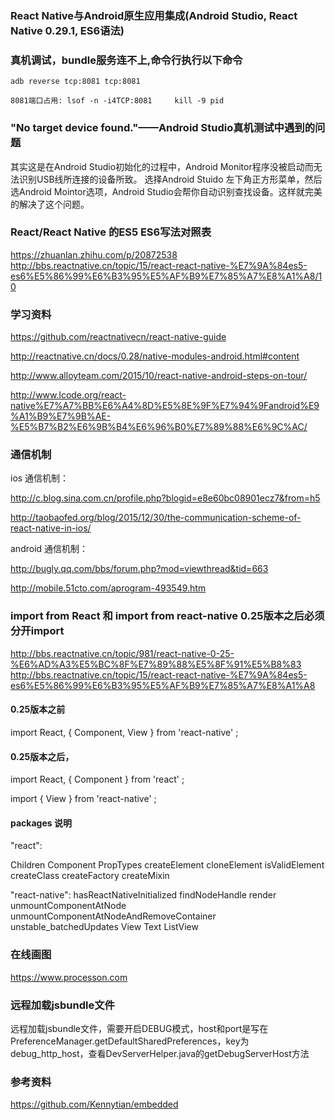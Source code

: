 ### React Native与Android原生应用集成(Android Studio, React Native 0.29.1, ES6语法)


### 真机调试，bundle服务连不上,命令行执行以下命令

    adb reverse tcp:8081 tcp:8081

    8081端口占用: lsof -n -i4TCP:8081     kill -9 pid



###  "No target device found."——Android Studio真机测试中遇到的问题

  其实这是在Android Studio初始化的过程中，Android Monitor程序没被启动而无法识别USB线所连接的设备所致。 选择Android Stuido 左下角正方形菜单，然后选Android Mointor选项，Android Studio会帮你自动识别查找设备。这样就完美的解决了这个问题。

### React/React Native 的ES5 ES6写法对照表

https://zhuanlan.zhihu.com/p/20872538
http://bbs.reactnative.cn/topic/15/react-react-native-%E7%9A%84es5-es6%E5%86%99%E6%B3%95%E5%AF%B9%E7%85%A7%E8%A1%A8/10

### 学习资料

https://github.com/reactnativecn/react-native-guide

http://reactnative.cn/docs/0.28/native-modules-android.html#content

http://www.alloyteam.com/2015/10/react-native-android-steps-on-tour/

http://www.lcode.org/react-native%E7%A7%BB%E6%A4%8D%E5%8E%9F%E7%94%9Fandroid%E9%A1%B9%E7%9B%AE-%E5%B7%B2%E6%9B%B4%E6%96%B0%E7%89%88%E6%9C%AC/

### 通信机制

ios 通信机制：

http://c.blog.sina.com.cn/profile.php?blogid=e8e60bc08901ecz7&from=h5

http://taobaofed.org/blog/2015/12/30/the-communication-scheme-of-react-native-in-ios/

android 通信机制：

http://bugly.qq.com/bbs/forum.php?mod=viewthread&tid=663

http://mobile.51cto.com/aprogram-493549.htm

### import from React 和 import from react-native 0.25版本之后必须分开import

http://bbs.reactnative.cn/topic/981/react-native-0-25-%E6%AD%A3%E5%BC%8F%E7%89%88%E5%8F%91%E5%B8%83
http://bbs.reactnative.cn/topic/15/react-react-native-%E7%9A%84es5-es6%E5%86%99%E6%B3%95%E5%AF%B9%E7%85%A7%E8%A1%A8

#### 0.25版本之前

import React, {
    Component,
    View
} from  'react-native' ;


#### 0.25版本之后，

import React, {
  Component
} from  'react' ;

import {
View
} from  'react-native' ;

#### packages 说明
"react":

Children
Component
PropTypes
createElement
cloneElement
isValidElement
createClass
createFactory
createMixin

"react-native":
hasReactNativeInitialized
findNodeHandle
render
unmountComponentAtNode
unmountComponentAtNodeAndRemoveContainer
unstable_batchedUpdates
View
Text
ListView

### 在线画图

https://www.processon.com

### 远程加载jsbundle文件

远程加载jsbundle文件，需要开启DEBUG模式，host和port是写在PreferenceManager.getDefaultSharedPreferences，key为debug_http_host，查看DevServerHelper.java的getDebugServerHost方法


### 参考资料

https://github.com/Kennytian/embedded
